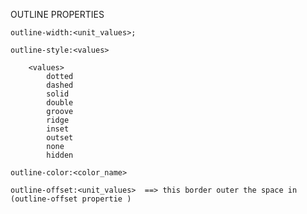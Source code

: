 
OUTLINE PROPERTIES

    outline-width:<unit_values>;
    
    outline-style:<values>

        <values>
            dotted
            dashed
            solid
            double
            groove
            ridge
            inset
            outset
            none
            hidden

    outline-color:<color_name>

    outline-offset:<unit_values>  ==> this border outer the space in (outline-offset propertie )
